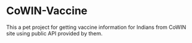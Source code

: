 # CoWIN-Vaccine
This a pet project for getting vaccine information for Indians from CoWIN site using public API provided by them.
